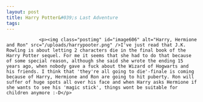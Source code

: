 ```yaml
---
layout: post
title: Harry Potter&#039;s Last Adventure
tags:
---
```



                <p><img class="postimg" id="image606" alt="Harry, Hermione and Ron" src="/uploads/harrypooter.png" />I've just read that J.K. Rowling is about letting 2 characters die in the final book of the Harry Potter sequel. For me it seems that she had to do that because of some special reason, although she said she wrote the ending 15 years ago, when nobody gave a fuck about the Wizard of Hogwarts and his friends. I think that 'they're all going to die'-finale is coming because of Harry, Hermione and Ron are going to hit puberty. Ron will suffer of huge spots all over his face and when Harry asks Hermione if she wants to see his 'magic stick', things wont be suitable for children anymore :-D</p>
